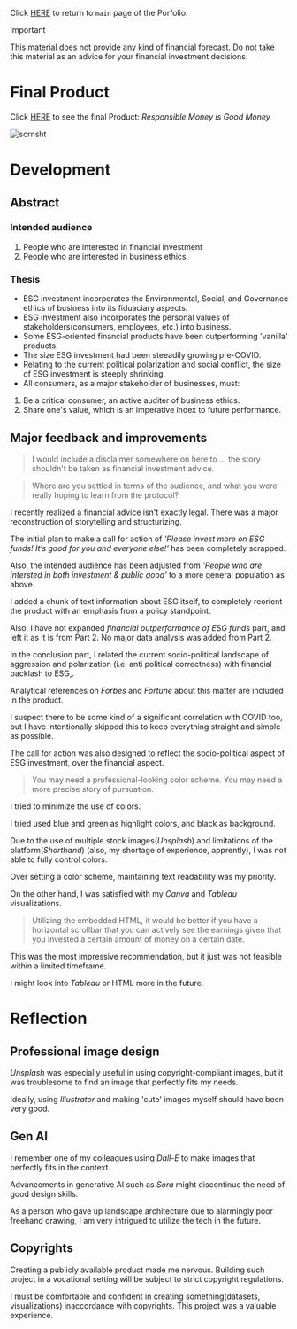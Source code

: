 Click [HERE](https://sgbaik-decaf.github.io/portfolio/) to return to `main` page of the Porfolio.

> [!IMPORTANT]
> This material does not provide any kind of financial forecast.
> Do not take this material as an advice for your financial investment decisions.

# Final Product

Click [HERE](https://carnegiemellon.shorthandstories.com/98c3d756-c224-4ade-8028-f5d9e4cc92a3/index.html) to see the final Product: *Responsible Money is Good Money*

![scrnsht](https://github.com/sgbaik-decaf/portfolio/assets/157436755/a784a865-5ed3-4967-a405-9127e8d666f5)

# Development

## Abstract

### Intended audience

1. People who are interested in financial investment
2. People who are interested in business ethics

### Thesis
- ESG investment incorporates the Environmental, Social, and Governance ethics of business into its fiduaciary aspects.
- ESG investment also incorporates the personal values of stakeholders(consumers, employees, etc.) into business.
- Some ESG-oriented financial products have been outperforming 'vanilla' products.
- The size ESG investment had been steeadily growing pre-COVID.
- Relating to the current political polarization and social conflict, the size of ESG investment is steeply shrinking.
- All consumers, as a major stakeholder of businesses, must:
1. Be a critical consumer, an active auditer of business ethics.
2. Share one's value, which is an imperative index to future performance.

## Major feedback and improvements

> I would include a disclaimer somewhere on here to ... the story shouldn't be taken as financial investment advice.

> Where are you settled in terms of the audience, and what you were really hoping to learn from the protocol? 

I recently realized a financial advice isn't exactly legal. There was a major reconstruction of storytelling and structurizing.

The initial plan to make a call for action of *'Please invest more on ESG funds! It’s good for you and everyone else!'* has been completely scrapped.

Also, the intended audience has been adjusted from *'People who are intersted in both investment & public good'* to a more general population as above.

I added a chunk of text information about ESG itself, to completely reorient the product with an emphasis from a policy standpoint.

Also, I have not expanded *financial outperformance of ESG funds* part, and left it as it is from Part 2. No major data analysis was added from Part 2.

In the conclusion part, I related the current socio-political landscape of aggression and polarization (i.e. anti political correctness) with financial backlash to ESG,.

Analytical references on *Forbes* and *Fortune* about this matter are included in the product.

I suspect there to be some kind of a significant correlation with COVID too, but I have intentionally skipped this to keep everything straight and simple as possible.

The call for action was also designed to reflect the socio-political aspect of ESG investment, over the financial aspect.

> You may need a professional-looking color scheme. You may need a more precise story of pursuation.

I tried to minimize the use of colors.

I tried used blue and green as highlight colors, and black as background.

Due to the use of multiple stock images(*Unsplash*) and limitations of the platform(*Shorthand*) (also, my shortage of experience, apprently), I was not able to fully control colors.

Over setting a color scheme, maintaining text readability was my priority.

On the other hand, I was satisfied with my *Canva* and *Tableau* visualizations.

> Utilizing the embedded HTML, it would be better if you have a horizontal scrollbar that you can actively see the earnings given that you invested a certain amount of money on a certain date.

This was the most impressive recommendation, but it just was not feasible within a limited timeframe.

I might look into *Tableau* or HTML more in the future.

# Reflection

## Professional image design

*Unsplash* was especially useful in using copyright-compliant images, but it was troublesome to find an image that perfectly fits my needs.

Ideally, using *Illustrator* and making 'cute' images myself should have been very good.

## Gen AI

I remember one of my colleagues using *Dall-E* to make images that perfectly fits in the context.

Advancements in generative AI such as *Sora* might discontinue the need of good design skills.

As a person who gave up landscape architecture due to alarmingly poor freehand drawing, I am very intrigued to utilize the tech in the future.

## Copyrights

Creating a publicly available product made me nervous. Building such project in a vocational setting will be subject to strict copyright regulations.

I must be comfortable and confident in creating something(datasets, visualizations) inaccordance with copyrights. This project was a valuable experience.
